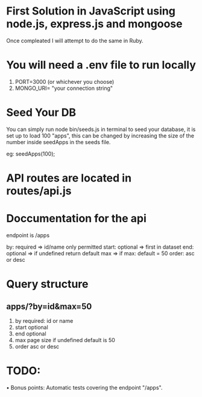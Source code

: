 # First Solution in JavaScript using node.js, express.js and mongoose
<p>Once compleated I will attempt to do the same in Ruby.</p>

# You will need a .env file to run locally
1. PORT=3000 (or whichever you choose)
2. MONGO_URI= "your connection string"

# Seed Your DB
<p>You can simply run node bin/seeds.js in terminal to seed your database, it is set up to load 100 "apps", this can be changed by increasing the size of the number inside seedApps in the seeds file. 

eg: seedApps(100);
</p>

# API routes are located in routes/api.js
# Doccumentation for the api


endpoint is /apps

by: required => id/name only permitted
start: optional => first in dataset
end: optional => if undefined return default max => if 
max: default = 50
order: asc or desc

# Query structure
  ## apps/?by=id&max=50
  1. by
    required: id or name
  2. start
    optional
  3. end
    optional
  4. max
    page size
    if undefined default is 50
  5. order
    asc or desc



# TODO:
• Bonus points: Automatic tests covering the endpoint "/apps".